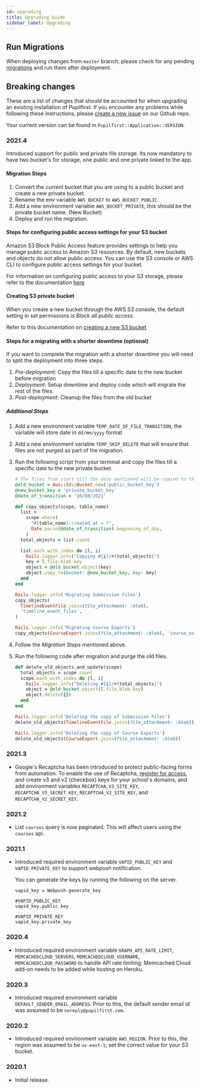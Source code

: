 ```yaml
---
id: upgrading
title: Upgrading Guide
sidebar_label: Upgrading
---
```


## Run Migrations

When deploying changes from `master` branch, please check for any pending [migrations](https://edgeguides.rubyonrails.org/active_record_migrations.html)
and run them after deployment.

## Breaking changes

These are a list of changes that should be accounted for when upgrading an existing installation of Pupilfirst. If you
encounter any problems while following these instructions, please [create a new issue](https://github.com/pupilfirst/pupilfirst/issues/new/choose)
on our Github repo.

Your current version can be found in `Pupilfirst::Application::VERSION`.

### 2021.4

Introduced support for public and private file storage. Its now mandatory to have two bucket's for storage, one public and one private linked to the app.

#### Migration Steps

<!-- Improve documentation -->

1. Convert the current bucket that you are using to a public bucket and create a new private bucket.
2. Rename the env variable `AWS_BUCKET` to `AWS_BUCKET_PUBLIC`.
3. Add a new environment variable `AWS_BUCKET_PRIVATE`, this should be the private bucket name. (New Bucket)
4. Deploy and run the migration.

#### Steps for configuring public access settings for your S3 bucket

Amazon S3 Block Public Access feature provides settings to help you manage public access to Amazon S3 resources. By default, new buckets and objects do not allow public access.
You can use the S3 console or AWS CLI to configure public access settings for your bucket. 

For information on configuring public access to your S3 storage, please refer to the documentation [here](https://docs.aws.amazon.com/AmazonS3/latest/userguide/configuring-block-public-access-bucket.html)

#### Creating S3 private bucket
When you create a new bucket through the AWS S3 console, the default setting in set permissions is _Block all public access_.

Refer to this documentation on [creating a new S3 bucket](https://docs.aws.amazon.com/AmazonS3/latest/userguide/create-bucket-overview.html)

#### Steps for a migrating with a shorter downtime (optional)

If you want to complete the migration with a shorter downtime you will need to split the deployment into three steps.

1. _Pre-deployment_: Copy the files till a specific date to the new bucket before migration
2. _Deployment_: Setup downtime and deploy code which will migrate the rest of the files.
3. _Post-deployment_: Cleanup the files from the old bucket

##### Additional Steps

1. Add a new environment variable `TEMP_DATE_OF_FILE_TRANSITION`, the variable will store date in `dd/mm/yyyy` format
2. Add a new environment variable `TEMP_SKIP_DELETE` that will ensure that files are not purged as part of the migration.
3. Run the following script from your terminal and copy the files till a specific date to the new private bucket.

   ```ruby
   # The files from start till the date mentioned will be copied to the new private bucket. Format dd/mm/yyyy
   @old_bucket = Aws::S3::Bucket.new('public_bucket_key')
   @new_bucket_key = 'private_bucket_key'
   @date_of_transition = '16/08/2021'

   def copy_objects(scope, table_name)
     list =
       scope.where(
         "#{table_name}.created_at < ?",
         Date.parse(@date_of_transition).beginning_of_day,
       )
     total_objects = list.count

     list.each_with_index do |l, i|
       Rails.logger.info("Copying #{i}/#{total_objects}")
       key = l.file.blob.key
       object = @old_bucket.object(key)
       object.copy_to(bucket: @new_bucket_key, key: key)
     end
   end

   Rails.logger.info('Migrating Submission Files')
   copy_objects(
     TimelineEventFile.joins(file_attachment: :blob),
     'timeline_event_files',
   )

   Rails.logger.info('Migrating Course Exports')
   copy_objects(CourseExport.joins(file_attachment: :blob), 'course_exports')
   ```

4. Follow the _Migration Steps_ mentioned above.
5. Run the following code after migration and purge the old files.

   ```ruby
   def delete_old_objects_and_update(scope)
     total_objects = scope.count
     scope.each_with_index do |l, i|
       Rails.logger.info("Deleting #{i}/#{total_objects}")
       object = @old_bucket.object(l.file.blob.key)
       object.delete({})
     end
   end

   Rails.logger.info('Deleting the copy of Submission Files')
   delete_old_objects(TimelineEventFile.joins(file_attachment: :blob))

   Rails.logger.info('Deleting the copy of Course Exports')
   delete_old_objects(CourseExport.joins(file_attachment: :blob))
   ```

### 2021.3

- Google's Recaptcha has been introduced to protect public-facing forms from automation.
  To enable the use of Recaptcha, [register for access](https://www.google.com/recaptcha),
  and create v3 and v2 (checkbox) keys for your school's domains, and add environment variables
  `RECAPTCHA_V3_SITE_KEY`, `RECAPTCHA_V3_SECRET_KEY`, `RECAPTCHA_V2_SITE_KEY`, and `RECAPTCHA_V2_SECRET_KEY`.

### 2021.2

- List `courses` query is now paginated. This will affect users using the `courses` api.

### 2021.1

- Introduced required environment variable `VAPID_PUBLIC_KEY` and `VAPID_PRIVATE_KEY` to support
  webpush notification.

  You can generate the keys by running the following on the server.

  ```
  vapid_key = Webpush.generate_key

  #VAPID_PUBLIC_KEY
  vapid_key.public_key

  #VAPID_PRIVATE_KEY
  vapid_key.private_key
  ```

### 2020.4

- Introduced required environment variable `GRAPH_API_RATE_LIMIT`, `MEMCACHEDCLOUD_SERVERS`, `MEMCACHEDCLOUD_USERNAME`,
  `MEMCACHEDCLOUD_PASSWORD` to handle API rate limiting. Memcached Cloud add-on needs to be added while hosting on Heroku.

### 2020.3

- Introduced required environment variable `DEFAULT_SENDER_EMAIL_ADDRESS`. Prior to this, the default sender email id
  was assumed to be `noreply@pupilfirst.com`.

### 2020.2

- Introduced required environment variable `AWS_REGION`. Prior to this, the region was assumed to be `us-east-1`; set
  the correct value for your S3 bucket.

### 2020.1

- Initial release.
